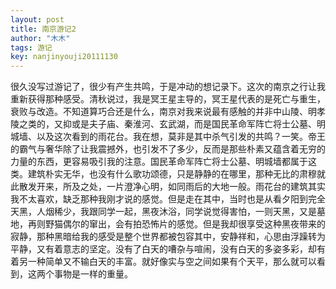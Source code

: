 ```yaml
---
layout: post
title: 南京游记2
author: "木木"
tags: 游记
key: nanjinyouji20111130
---
```


很久没写过游记了，很少有产生共鸣，于是冲动的想记录下。这次的南京之行让我重新获得那种感受。<!--more-->清秋说过，我是冥王星主导的，冥王星代表的是死亡与重生，衰败与改造。不知道算巧合还是什么，南京对我来说最有感触的并非中山陵、明孝陵之类的，又抑或是夫子庙、秦淮河、玄武湖，而是国民革命军阵亡将士公墓、明城墙、以及这次看到的雨花台。我在想，莫非是其中杀气引发的共鸣？一笑。帝王的霸气与奢华除了让我震撼外，也引发不了多少，反而是那些朴素又蕴含着无穷的力量的东西，更容易吸引我的注意。国民革命军阵亡将士公墓、明城墙都属于这类。建筑朴实无华，也没有什么歌功颂德，只是静静的在哪里，那种无比的肃穆就此散发开来，所及之处，一片澄净心明，如同雨后的大地一般。雨花台的建筑其实我不太喜欢，缺乏那种我刚才说的感觉。但是走在其中，当时也是从看夕阳到完全天黑，人烟稀少，我跟同学一起，黑夜沐浴，同学说觉得害怕，一则天黑，又是墓地，再则野猫偶尔的窜出，会有拍恐怖片的感觉。但是我却很享受这种黑夜带来的寂静，那种黑暗给我的感受是整个世界都被包容其中，安静祥和，心思由浮躁转为平静，又有着意志的坚定。没有了白天的嘈杂与喧闹，没有白天的多姿多彩，却有着另一种简单又不输白天的丰富。就好像实与空之间如果有个天平，那么就可以看到，这两个事物是一样的重量。
